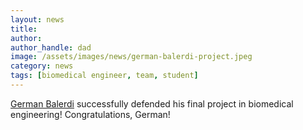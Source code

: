 ```yaml
---
layout: news
title: 
author: 
author_handle: dad
image: /assets/images/news/german-balerdi-project.jpeg
category: news
tags: [biomedical engineer, team, student]
---
```

[German Balerdi] successfully defended his final project in biomedical engineering! Congratulations, German! 


[German Balerdi]: /team/german-balerdi
